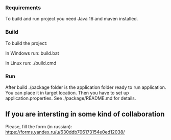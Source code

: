 ### Requirements

To build and run project you need Java 16 and maven installed.

### Build

To build the project:

In Windows run:
    build.bat
    
In Linux run:
    ./build.cmd
    
### Run

After build ./package folder is the application folder ready to run application. You can place it in target location. Then you have to set up application.properties. See ./package/README.md for details.
    
  
## If you are intersting in some kind of collaboration

Please, fill the form (in russian):
https://forms.yandex.ru/u/630ddb706173154e0ed12038/
